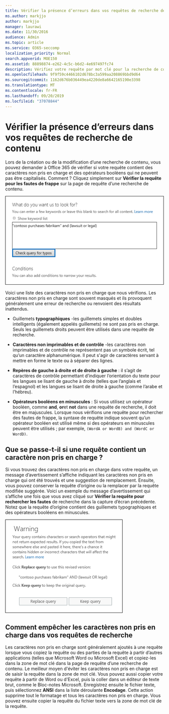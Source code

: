```yaml
---
title: Vérifier la présence d’erreurs dans vos requêtes de recherche de contenu
ms.author: markjjo
author: markjjo
manager: laurawi
ms.date: 11/30/2016
audience: Admin
ms.topic: article
ms.service: O365-seccomp
localization_priority: Normal
search.appverid: MOE150
ms.assetid: 88898874-e262-4c5c-b6d2-4e697497fc74
description: Vérifiez votre requête par mot clé pour la recherche de contenu pour les erreurs et les fautes de frappe, telles que les caractères non pris en charge et les opérateurs booléens en minuscules, avant d’exécuter la recherche. Si nous trouvons une erreur, nous vous suggérons une requête révisée.
ms.openlocfilehash: 9f9f59c4466102d678bc3a599aa208869bbd9d64
ms.sourcegitcommit: 1162d676b036449ea4220de8a6642165190e3398
ms.translationtype: MT
ms.contentlocale: fr-FR
ms.lasthandoff: 09/20/2019
ms.locfileid: "37078844"
---
```

# <a name="check-your-content-search-query-for-errors"></a>Vérifier la présence d’erreurs dans vos requêtes de recherche de contenu

Lors de la création ou de la modification d’une recherche de contenu, vous pouvez demander à Office 365 de vérifier si votre requête contient des caractères non pris en charge et des opérateurs booléens qui ne peuvent pas être capitalisés. Comment ? Cliquez simplement sur **Vérifier la requête pour les fautes de frappe** sur la page de requête d’une recherche de contenu. 
  
![Cliquez sur « Vérifier la requête pour les fautes de frappe » pour vérifier si votre requête de recherche comporte des caractères non pris en charge](media/e5314306-cfb2-481d-9b5c-13ce658156e7.png)
  
Voici une liste des caractères non pris en charge que nous vérifions. Les caractères non pris en charge sont souvent masqués et ils provoquent généralement une erreur de recherche ou renvoient des résultats inattendus.
  
- Guillemets **typographiques** -les guillemets simples et doubles intelligents (également appelés guillemets) ne sont pas pris en charge. Seuls les guillemets droits peuvent être utilisés dans une requête de recherche. 
    
- **Caractères non imprimables et de contrôle** -les caractères non imprimables et de contrôle ne représentent pas un symbole écrit, tel qu’un caractère alphanumérique. Il peut s'agir de caractères servant à mettre en forme le texte ou à séparer des lignes. 
    
- **Repères de gauche à droite et de droite à gauche** : il s’agit de caractères de contrôle permettant d’indiquer l’orientation du texte pour les langues se lisant de gauche à droite (telles que l’anglais et l’espagnol) et les langues se lisant de droite à gauche (comme l’arabe et l’hébreu).
    
- **Opérateurs booléens en minuscules** : Si vous utilisez un opérateur booléen, comme **and**, **or**et **not** dans une requête de recherche, il doit être en majuscules. Lorsque nous vérifions une requête pour rechercher des fautes de frappe, la syntaxe de requête indique souvent qu’un opérateur booléen est utilisé même si des opérateurs en minuscules peuvent être utilisés ; par exemple, `(WordA or WordB) and (WordC or WordD)`.
    
## <a name="what-happens-if-a-query-has-an-unsupported-character"></a>Que se passe-t-il si une requête contient un caractère non pris en charge ?

Si vous trouvez des caractères non pris en charge dans votre requête, un message d’avertissement s’affiche indiquant les caractères non pris en charge qui ont été trouvés et une suggestion de remplacement. Ensuite, vous pouvez conserver la requête d’origine ou la remplacer par la requête modifiée suggérée. Voici un exemple du message d’avertissement qui s’affiche une fois que vous avez cliqué sur **Vérifier la requête pour rechercher les fautes** de recherche dans la capture d’écran précédente. Notez que la requête d’origine contient des guillemets typographiques et des opérateurs booléens en minuscules. 
  
![Un message d’avertissement s’affiche avec une révision suggérée pour votre requête.](media/23214b30-8e52-412c-bd80-63fb1b3ed52d.png)
  
## <a name="how-to-prevent-unsupported-characters-in-your-search-queries"></a>Comment empêcher les caractères non pris en charge dans vos requêtes de recherche

Les caractères non pris en charge sont généralement ajoutés à une requête lorsque vous copiez la requête ou des parties de la requête à partir d’autres applications (telles que Microsoft Word ou Microsoft Excel) et copiez-les dans la zone de mot clé dans la page de requête d’une recherche de contenu. Le meilleur moyen d'éviter les caractères non pris en charge est de saisir la requête dans la zone de mot clé. Vous pouvez aussi copier votre requête à partir de Word ou d'Excel, puis la coller dans un éditeur de texte brut, comme le Bloc-notes Microsoft. Enregistrez ensuite le fichier texte, puis sélectionnez **ANSI** dans la liste déroulante **Encodage**. Cette action supprime tout le formatage et tous les caractères non pris en charge. Vous pouvez ensuite copier la requête du fichier texte vers la zone de mot clé de la requête. 
